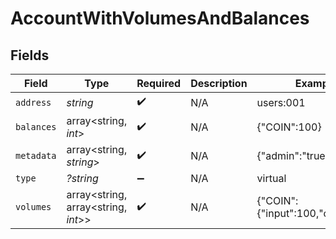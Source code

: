 # AccountWithVolumesAndBalances


## Fields

| Field                               | Type                                | Required                            | Description                         | Example                             |
| ----------------------------------- | ----------------------------------- | ----------------------------------- | ----------------------------------- | ----------------------------------- |
| `address`                           | *string*                            | :heavy_check_mark:                  | N/A                                 | users:001                           |
| `balances`                          | array<string, *int*>                | :heavy_check_mark:                  | N/A                                 | {"COIN":100}                        |
| `metadata`                          | array<string, *string*>             | :heavy_check_mark:                  | N/A                                 | {"admin":"true"}                    |
| `type`                              | *?string*                           | :heavy_minus_sign:                  | N/A                                 | virtual                             |
| `volumes`                           | array<string, array<string, *int*>> | :heavy_check_mark:                  | N/A                                 | {"COIN":{"input":100,"output":0}}   |